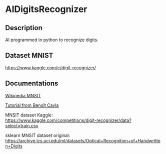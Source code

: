 # AIDigitsRecognizer

## Description

AI programmed in python to recognize digits.  

## Dataset MNIST

<https://www.kaggle.com/c/digit-recognizer/>

## Documentations

[Wikipedia MNSIT](https://en.wikipedia.org/wiki/MNIST_database)  

[Tutorial from Benoît Cayla](https://www.datacorner.fr/mnsit-1/)  

MNSIT dataset Kaggle:  
<https://www.kaggle.com/competitions/digit-recognizer/data?select=train.csv>

sklearn MNSIT dataset original:  
<https://archive.ics.uci.edu/ml/datasets/Optical+Recognition+of+Handwritten+Digits>
